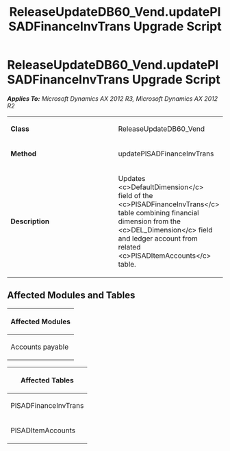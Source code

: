﻿---
title: ReleaseUpdateDB60_Vend.updatePlSADFinanceInvTrans Upgrade Script
TOCTitle: ReleaseUpdateDB60_Vend.updatePlSADFinanceInvTrans Upgrade Script
ms:assetid: dc3b4615-a77c-f4ef-6437-60737de2a27f
ms:mtpsurl: https://msdn.microsoft.com/en-us/library/JJ737188(v=AX.60)
ms:contentKeyID: 49711631
ms.date: 05/18/2015
mtps_version: v=AX.60
---

# ReleaseUpdateDB60\_Vend.updatePlSADFinanceInvTrans Upgrade Script 


_**Applies To:** Microsoft Dynamics AX 2012 R3, Microsoft Dynamics AX 2012 R2_

<table>
<colgroup>
<col style="width: 50%" />
<col style="width: 50%" />
</colgroup>
<tbody>
<tr class="odd">
<td><p><strong>Class</strong></p></td>
<td><p>ReleaseUpdateDB60_Vend</p></td>
</tr>
<tr class="even">
<td><p><strong>Method</strong></p></td>
<td><p>updatePlSADFinanceInvTrans</p></td>
</tr>
<tr class="odd">
<td><p><strong>Description</strong></p></td>
<td><p>Updates &lt;c&gt;DefaultDimension&lt;/c&gt; field of the &lt;c&gt;PlSADFinanceInvTrans&lt;/c&gt; table combining financial dimension from the &lt;c&gt;DEL_Dimension&lt;/c&gt; field and ledger account from related &lt;c&gt;PlSADItemAccounts&lt;/c&gt; table.</p></td>
</tr>
</tbody>
</table>


## Affected Modules and Tables

<table>
<colgroup>
<col style="width: 100%" />
</colgroup>
<thead>
<tr class="header">
<th><p>Affected Modules</p></th>
</tr>
</thead>
<tbody>
<tr class="odd">
<td><p>Accounts payable</p></td>
</tr>
</tbody>
</table>


<table>
<colgroup>
<col style="width: 100%" />
</colgroup>
<thead>
<tr class="header">
<th><p>Affected Tables</p></th>
</tr>
</thead>
<tbody>
<tr class="odd">
<td><p>PlSADFinanceInvTrans</p></td>
</tr>
<tr class="even">
<td><p>PlSADItemAccounts</p></td>
</tr>
</tbody>
</table>

  


